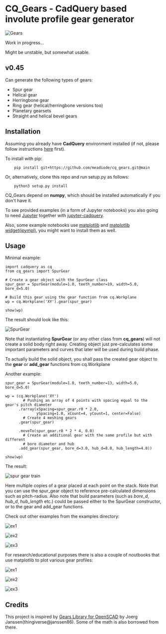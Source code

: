 # CQ_Gears - CadQuery based involute profile gear generator
![Gears](images/showcase01.png) 

Work in progress...

Might be unstable, but somewhat usable.

## v0.45 
Can generate the following types of gears:
- Spur gear
- Helical gear
- Herringbone gear
- Ring gear (helical/herringbone versions too)
- Planetary gearsets
- Straight and helical bevel gears

## Installation
Assuming you already have **CadQuery** environment installed (if not, please follow instructions [here](https://github.com/CadQuery/cadquery/blob/master/README.md) first).

To install with pip:
```
    pip install git+https://github.com/meadiode/cq_gears.git@main
```

Or, alternatively, clone this repo and run setup.py as follows:
```
    python3 setup.py install
```

CQ_Gears depend on **numpy**, which should be installed automatically if you don't have it.

To see provided examples (in a form of Jupyter notebooks) you also going to need [Jupyter](https://jupyter.org/) together with [jupyter-cadquery](https://github.com/bernhard-42/jupyter-cadquery/blob/master/README.md).

Also, some example notebooks use [matplotlib]() and [matplotlib widget(ipympl)](https://github.com/matplotlib/ipympl), you might want to install them as well.


## Usage

Minimal example:
```
import cadquery as cq
from cq_gears import SpurGear

# Create a gear object with the SpurGear class
spur_gear = SpurGear(module=1.0, teeth_number=19, width=5.0, bore_d=5.0)

# Build this gear using the gear function from cq.Workplane
wp = cq.Workplane('XY').gear(spur_gear)

show(wp)
```
The result should look like this:

![SpurGear](images/spur_gear01.png)

Note that instantiating **SpurGear** (or any other class from **cq_gears**) will not create a solid body right away. Creating object just pre-calculates some important parameters and curves that later will be used during build phase.

To actually build the solid object, you shall pass the created gear object to the **gear** or **add_gear** functions from cq.Workplane

Another example:
```
spur_gear = SpurGear(module=1.0, teeth_number=13, width=5.0, bore_d=5.0)

wp = (cq.Workplane('XY')
        # Pushing an array of 4 points with spacing equal to the gear's pitch diameter 
      .rarray(xSpacing=spur_gear.r0 * 2.0,
              ySpacing=1.0, xCount=4, yCount=1, center=False)
        # Create 4 meshing gears
      .gear(spur_gear)
      
      .moveTo(spur_gear.r0 * 2 * 4, 0.0)
        # Create an additional gear with the same profile but with different
        # bore diameter and hub
      .add_gear(spur_gear, bore_d=3.0, hub_d=8.0, hub_length=4.0))
      
show(wp)
```
The result:

![spur gear train](images/spur_gear02.png)

Here multiple copies of a gear placed at each point on the stack.
Note that you can use the spur_gear object to reference pre-calculated dimensions such as pitch-radius.
Also note that build parameters (such as *bore_d*, *hub_d*, *hub_length* etc.) could be passed either to the SpurGear constructor, or to the gear and add_gear functions.

Check out other examples from the examples directory:

![ex1](images/bevel_gears01.png)

![ex2](images/planetary01.png)

![ex3](images/planetary02.png)

For research/educational purposes there is also a couple of noutbooks that use matplotlib to plot various gear profiles:

![ex1](images/pressure_angle_plot.png)

![ex2](images/plot_bevel_gear.png)

![ex3](images/ring_gear_plot.png)

## Credits
This project is inspired by [Gears Library for OpenSCAD](https://www.thingiverse.com/thing:1604369) by Joerg Janssen(thingiverse@janssen86). Some of the math is also borrowed from there.

